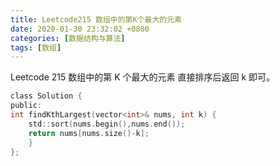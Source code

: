 ```yaml
---
title: Leetcode215 数组中的第K个最大的元素
date: 2020-01-30 23:32:02 +0800
categories: [数据结构与算法]
tags: [数组]
---
```


Leetcode 215 数组中的第 K 个最大的元素
直接排序后返回 k 即可。

```c
class Solution {
public:
int findKthLargest(vector<int>& nums, int k) {
	std::sort(nums.begin(),nums.end());
	return nums[nums.size()-k];
	}
};
```
